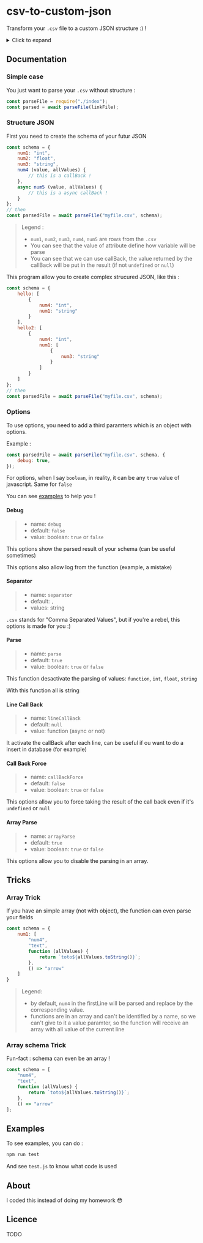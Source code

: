 # csv-to-custom-json

Transform your `.csv` file to a custom JSON structure :) !

<details>
<summary>Click to expand</summary>

<!-- TOC -->
- [csv-to-custom-json](#csv-to-custom-json)
  - [Documentation](#documentation)
    - [Simple case](#simple-case)
    - [Structure JSON](#structure-json)
    - [Options](#options)
      - [Debug](#debug)
      - [Separator](#separator)
      - [Parse](#parse)
      - [Line Call Back](#line-call-back)
      - [Call Back Force](#call-back-force)
      - [Array Parse](#array-parse)
  - [Tricks](#tricks)
    - [Array Trick](#array-trick)
    - [Array schema Trick](#array-schema-trick)
  - [Examples](#examples)
  - [About](#about)
  - [Licence](#licence)

</details>

## Documentation

### Simple case

You just want to parse your `.csv` without structure :

```javascript
const parseFile = require("./index");
const parsed = await parseFile(linkFile);
```

### Structure JSON

First you need to create the schema of your futur JSON

```javascript
const schema = {
    num1: "int",
    num2: "float",
    num3: "string",
    num4 (value, allValues) {
        // this is a callBack !
    },
    async num5 (value, allValues) {
        // this is a async callBack !
    }
};
// then
const parsedFile = await parseFile("myfile.csv", schema);
```

> Legend :
>
> - `num1`, `num2`, `num3`, `num4`, `num5` are rows from the `.csv`
> - You can see that the value of attribute define how variable will be parse
> - You can see that we can use callBack, the value returned by the callBack will be put in the result (if not `undefined` or `null`)

This program allow you to create complex strucured JSON, like this :

```javascript
const schema = {
    hello: [
        {
            num4: "int",
            num1: "string"
        }
    ],
    hello2: [
        {
            num4: "int",
            num1: [
                {
                    num3: "string"
                }
            ]
        }
    ]
};
// then
const parsedFile = await parseFile("myfile.csv", schema);
```

### Options

To use options, you need to add a third paramters which is an object with options.

Example :

```javascript
const parsedFile = await parseFile("myfile.csv", schema, {
    debug: true,
});
```

For options, when I say `boolean`, in reality, it can be any `true` value of javascript. Same for `false`

You can see [examples](#examples) to help you !

#### Debug

> - name: `debug`
> - default: `false`
> - value: boolean: `true` or `false`

This options show the parsed result of your schema (can be useful sometimes)

This options also allow log from the function (example, a mistake)

#### Separator

> - name: `separator`
> - default: `,`
> - values: string

`.csv` stands for "Comma Separated Values", but if you're a rebel, this options is made for you :)

#### Parse

> - name: `parse`
> - default: `true`
> - value: boolean: `true` or `false`

This function desactivate the parsing of values: `function`, `int`, `float`, `string`

With this function all is string

#### Line Call Back

> - name: `lineCallBack`
> - default: `null`
> - value: function (async or not)

It activate the callBack after each line, can be useful if ou want to do a insert in database (for example)

#### Call Back Force

> - name: `callBackForce`
> - default: `false`
> - value: boolean: `true` or `false`

This options allow you to force taking the result of the call back even if it's `undefined` or `null`

#### Array Parse

> - name: `arrayParse`
> - default: `true`
> - value: boolean: `true` or `false`

This options allow you to disable the parsing in an array.

## Tricks

### Array Trick

If you have an simple array (not with object), the function can even parse your fields

```javascript
const schema = {
    num1: [
        "num4",
        "text",
        function (allValues) {
            return `toto${allValues.toString()}`;
        },
        () => "arrow"
    ]
}
```

> Legend:
>
> - by default, `num4` in the firstLine will be parsed and replace by the corresponding value.
> - functions are in an array and can't be identified by a name, so we can't give to it a value paramter, so the function will receive an array with all value of the current line

### Array schema Trick

Fun-fact : schema can even be an array !

```javascript
const schema = [
    "num4",
    "text",
    function (allValues) {
        return `toto${allValues.toString()}`;
    },
    () => "arrow"
];
```

## Examples

To see examples, you can do :

```sh
npm run test
```

And see `test.js` to know what code is used

## About

I coded this instead of doing my homework 😳

## Licence

TODO
